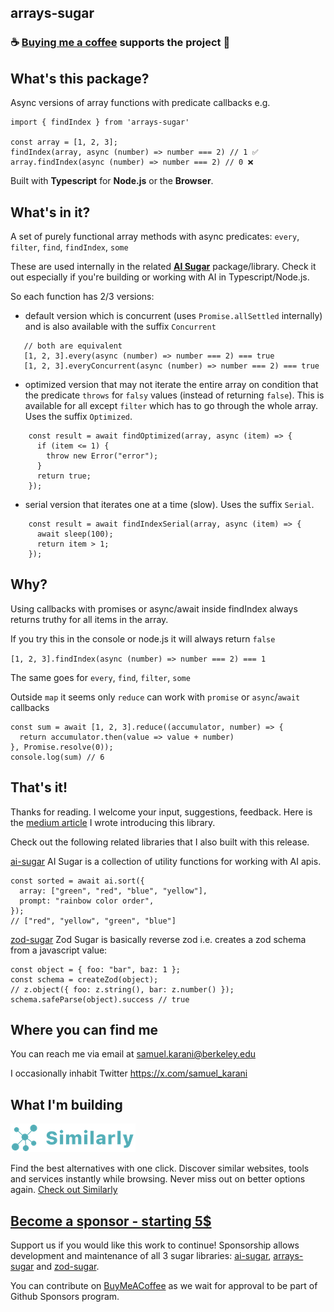 ## arrays-sugar

<!-- ### 🎉 Become a sponsor -->

### ☕ [Buying me a coffee](https://buymeacoffee.com/samuelkarani) supports the project 🎉

## What's this package?

Async versions of array functions with predicate callbacks e.g.

```
import { findIndex } from 'arrays-sugar'

const array = [1, 2, 3];
findIndex(array, async (number) => number === 2) // 1 ✅
array.findIndex(async (number) => number === 2) // 0 ❌
```

Built with **Typescript** for **Node.js** or the **Browser**.

## What's in it?

A set of purely functional array methods with async predicates: `every`, `filter`, `find`, `findIndex`, `some`

These are used internally in the related **[AI Sugar](https://github.com/samuelkarani/ai-sugar)** package/library. Check it out especially if you're building or working with AI in Typescript/Node.js.

So each function has 2/3 versions:

- default version which is concurrent (uses `Promise.allSettled` internally) and is also available with the suffix `Concurrent`

```
   // both are equivalent
   [1, 2, 3].every(async (number) => number === 2) === true
   [1, 2, 3].everyConcurrent(async (number) => number === 2) === true
```

- optimized version that may not iterate the entire array on condition that the predicate `throws` for `falsy` values (instead of returning `false`). This is available for all except `filter` which has to go through the whole array. Uses the suffix `Optimized`.

```
    const result = await findOptimized(array, async (item) => {
      if (item <= 1) {
        throw new Error("error");
      }
      return true;
    });
```

- serial version that iterates one at a time (slow). Uses the suffix `Serial`.

```
    const result = await findIndexSerial(array, async (item) => {
      await sleep(100);
      return item > 1;
    });
```

## Why?

Using callbacks with promises or async/await inside findIndex always returns truthy for all items in the array.

If you try this in the console or node.js it will always return `false`

`[1, 2, 3].findIndex(async (number) => number === 2) === 1`

The same goes for `every`, `find`, `filter`, `some`

Outside `map` it seems only `reduce` can work with `promise` or `async`/`await` callbacks

<!-- Because most array functions with callbacks can't work with `promises` or `async`/`await` -->

```
const sum = await [1, 2, 3].reduce((accumulator, number) => {
  return accumulator.then(value => value + number)
}, Promise.resolve(0));
console.log(sum) // 6
```

## That's it!

Thanks for reading.
I welcome your input, suggestions, feedback. Here is the [medium article](https://medium.com/@samiezkay/8d70198ffc72) I wrote introducing this library.

Check out the following related libraries that I also built with this release.

[ai-sugar](https://github.com/samuelkarani/ai-sugar) AI Sugar is a collection of utility functions for working with AI apis.

```
const sorted = await ai.sort({
  array: ["green", "red", "blue", "yellow"],
  prompt: "rainbow color order",
});
// ["red", "yellow", "green", "blue"]
```

[zod-sugar](https://github.com/samuelkarani/zod-sugar) Zod Sugar is basically reverse zod i.e. creates a zod schema from a javascript value:

```
const object = { foo: "bar", baz: 1 };
const schema = createZod(object);
// z.object({ foo: z.string(), bar: z.number() });
schema.safeParse(object).success // true
```

## Where you can find me

You can reach me via email at samuel.karani@berkeley.edu

I occasionally inhabit Twitter https://x.com/samuel_karani

<!-- I also have an [Instagram](https://www.instagram.com/samiezkay) -->

## What I'm building

[![Similarly logo](similarly.png)](https://chromewebstore.google.com/detail/similarsites+-discover-al/dhahadpjpmphckgebnikgpdhaolcojdg)

Find the best alternatives with one click. Discover similar websites, tools and services instantly while browsing. Never miss out on better options again.
[Check out Similarly](https://chromewebstore.google.com/detail/similarsites+-discover-al/dhahadpjpmphckgebnikgpdhaolcojdg)

<!-- I am also a co-founder at PollGPT and we're currently on the lookout for investors - reach out if you're interested in building the future of research with AI. -->

## [Become a sponsor - starting 5$](https://coff.ee/samuelkarani)

Support us if you would like this work to continue! Sponsorship allows development and maintenance of all 3 sugar libraries: [ai-sugar](https://github.com/samuelkarani/ai-sugar), [arrays-sugar](https://github.com/samuelkarani/arays-sugar) and [zod-sugar](https://github.com/samuelkarani/zod-sugar).

You can contribute on [BuyMeACoffee](https://coff.ee/samuelkarani) as we wait for approval to be part of Github Sponsors program.

<!-- You can become a sponsor at whatever amount you are comfortable with.

- For individuals, starting $5 monthly or a one-time payment.
- For companies, starting $100 monthly or a one-time payment.

As a sponsor you can have yours or your organization's name or photo featured in our upcoming sponsors list tiers.
The list tiers will be updated every month to reflect the total contributions for every individual and company. -->

<!-- Additionally each person & company gets 144 characters to promote anything they would want. -->
